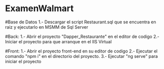 # ExamenWalmart

#Base de Datos
1.- Descargar el script Restaurant.sql que se encuentra en raiz y ejecutarlo en MSMM de Sql Server

#Back:
1.- Abrir el proyecto "Dapper_Restaurante" en el editor de codigo
2.- Iniciar el proyecto para que arranque en el IIS Virtual

#Front:
1.- Abrir el proyecto front-end en su editor de codigo
2.- Ejecutar el comando "npm i" en el directorio del proyecto.
3.- Ejecutar "ng serve" para iniciar el proyecto
